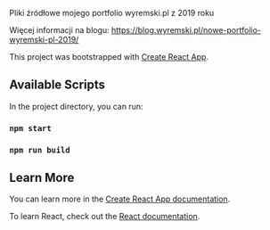 Pliki źródłowe mojego portfolio wyremski.pl z 2019 roku

Więcej informacji na blogu: https://blog.wyremski.pl/nowe-portfolio-wyremski-pl-2019/

This project was bootstrapped with [Create React App](https://github.com/facebook/create-react-app).

## Available Scripts

In the project directory, you can run:

### `npm start`

### `npm run build`

## Learn More

You can learn more in the [Create React App documentation](https://facebook.github.io/create-react-app/docs/getting-started).

To learn React, check out the [React documentation](https://reactjs.org/).
